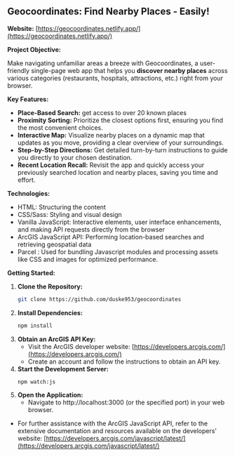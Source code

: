 ## Geocoordinates: Find Nearby Places - Easily!

**Website:** [https://geocoordinates.netlify.app/](https://geocoordinates.netlify.app/)

**Project Objective:**

Make navigating unfamiliar areas a breeze with Geocoordinates, a user-friendly single-page web app that helps you **discover nearby places** across various categories (restaurants, hospitals, attractions, etc.) right from your browser.

**Key Features:**

* **Place-Based Search:** get access to over 20 known places
* **Proximity Sorting:** Prioritize the closest options first, ensuring you find the most convenient choices.
* **Interactive Map:** Visualize nearby places on a dynamic map that updates as you move, providing a clear overview of your surroundings.
* **Step-by-Step Directions:** Get detailed turn-by-turn instructions to guide you directly to your chosen destination.
* **Recent Location Recall:** Revisit the app and quickly access your previously searched location and nearby places, saving you time and effort.

**Technologies:**

* HTML: Structuring the content
* CSS/Sass: Styling and visual design
* Vanilla JavaScript: Interactive elements, user interface enhancements, and making API requests directly from the browser
* ArcGIS JavaScript API: Performing location-based searches and retrieving geospatial data
* Parcel : Used for bundling Javascript modules and processing assets like CSS and images for optimized performance.

**Getting Started:**

1. **Clone the Repository:**
   ```bash
   git clone https://github.com/duske953/geocoordinates
   ```
2. **Install Dependencies:**
   ```bash
   npm install
   ```
3. **Obtain an ArcGIS API Key:**
   * Visit the ArcGIS developer website: [https://developers.arcgis.com/](https://developers.arcgis.com/)
   * Create an account and follow the instructions to obtain an API key. 
4. **Start the Development Server:**
   ```bash
   npm watch:js
   ```
5. **Open the Application:**
   * Navigate to http://localhost:3000 (or the specified port) in your web browser.

* For further assistance with the ArcGIS JavaScript API, refer to the extensive documentation and resources available on the developers' website: [https://developers.arcgis.com/javascript/latest/](https://developers.arcgis.com/javascript/latest/)

